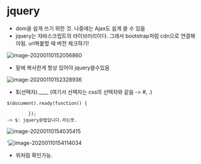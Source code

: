 # jquery

- dom을 쉽게 쓰기 위한 것. 나중에는 Ajax도 쉽게 쓸 수 있음
- jquery는 자바스크립트의 라이브러리이다. 그래서 bootstrap처럼 cdn으로 연결해야됨. url복붙할 때 버전 체크하기!

![image-20200110152056860](images/image-20200110152056860.png)

- 밑에 복사한게 항상 있어야 jquery쓸수있음

![image-20200110152328936](images/image-20200110152328936.png)

<script src="https://ajax.googleapis.com/ajax/libs/jquery/3.4.1/jquery.min.js"></script> 

- $(선택자).____     (여기서 선택자는 css의 선택자와 같음 -> #, .)

``` jquery
$(document).ready(function() {
			
		});
-> $: jquery문법입니다.라는뜻.
```

![image-20200110154035415](images/image-20200110154035415.png)

'![image-20200110154114034](images/image-20200110154114034.png)

- 위처럼 확인가능.